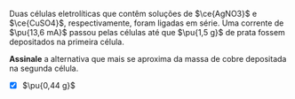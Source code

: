 Duas células eletrolíticas que contêm soluções de $\ce{AgNO3}$ e $\ce{CuSO4}$, respectivamente, foram ligadas em série. Uma corrente de $\pu{13,6 mA}$ passou pelas células até que $\pu{1,5 g}$ de prata fossem depositados na primeira célula.

**Assinale** a alternativa que mais se aproxima da massa de cobre depositada na segunda célula.

- [x] $\pu{0,44 g}$

